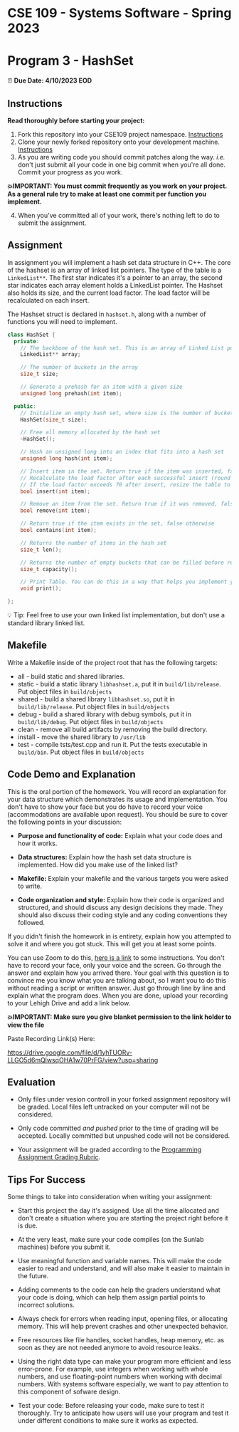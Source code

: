 # CSE 109 - Systems Software - Spring 2023

# Program 3 - HashSet

⏰ **Due Date: 4/10/2023 EOD**

## Instructions 

**Read thoroughly before starting your project:**

1. Fork this repository into your CSE109 project namespace. [Instructions](https://docs.gitlab.com/ee/workflow/forking_workflow.html#creating-a-fork)
2. Clone your newly forked repository onto your development machine. [Instructions](https://docs.gitlab.com/ee/gitlab-basics/start-using-git.html#clone-a-repository) 
3. As you are writing code you should commit patches along the way. *i.e.* don't just submit all your code in one big commit when you're all done. Commit your progress as you work. 

**💥IMPORTANT: You must commit frequently as you work on your project. As a general rule try to make at least one commit per function you implement.**

4. When you've committed all of your work, there's nothing left to do to submit the assignment.

## Assignment

In assignment you will implement a hash set data structure in C++. The core of the hashset is an array of linked list pointers. The type of the table is a `LinkedList**`. The first star indicates it's a pointer to an array, the second star indicates each array element holds a LinkedList pointer. The Hashset also holds its size, and the current load factor. The load factor will be recalculated on each insert. 

The Hashset struct is declared in `hashset.h`, along with a number of functions you will need to implement.

```c++
class HashSet {
  private:
    // The backbone of the hash set. This is an array of Linked List pointers.
    LinkedList** array;

    // The number of buckets in the array
    size_t size; 

    // Generate a prehash for an item with a given size
    unsigned long prehash(int item);

  public:
    // Initialize an empty hash set, where size is the number of buckets in the array
    HashSet(size_t size);

    // Free all memory allocated by the hash set
    ~HashSet();

    // Hash an unsigned long into an index that fits into a hash set
    unsigned long hash(int item);

    // Insert item in the set. Return true if the item was inserted, false if it wasn't (i.e. it was already in the set)
    // Recalculate the load factor after each successful insert (round to nearest whole number).
    // If the load factor exceeds 70 after insert, resize the table to hold twice the number of buckets.
    bool insert(int item);

    // Remove an item from the set. Return true if it was removed, false if it wasn't (i.e. it wasn't in the set to begin with)
    bool remove(int item);

    // Return true if the item exists in the set, false otherwise
    bool contains(int item);

    // Returns the number of items in the hash set
    size_t len();

    // Returns the number of empty buckets that can be filled before reallocating
    size_t capacity();

    // Print Table. You can do this in a way that helps you implement your hash set.
    void print();

};
```

💡 Tip: Feel free to use your own linked list implementation, but don't use a standard library linked list.

## Makefile

Write a Makefile inside of the project root that has the following targets:

- all - build static and shared libraries.
- static - build a static library `libhashset.a`, put it in `build/lib/release`. Put object files in `build/objects`
- shared - build a shared library `libhashset.so`, put it in `build/lib/release`. Put object files in `build/objects`
- debug - build a shared library with debug symbols, put it in `build/lib/debug`. Put object files in `build/objects`
- clean - remove all build artifacts by removing the build directory.
- install - move the shared library to `/usr/lib`
- test - compile tsts/test.cpp and run it. Put the tests executable in `build/bin`. Put object files in `build/objects`

## Code Demo and Explanation

This is the oral portion of the homework. You will record an explanation for your data structure which demonstrates its usage and implementation. You don't have to show your face but you do have to record your voice (accommodations are available upon request). You should be sure to cover the following points in your discussion:

- **Purpose and functionality of code:** Explain what your code does and how it works.

- **Data structures:** Explain how the hash set data structure is implemented. How did you make use of the linked list?

- **Makefile:** Explain your makefile and the various targets you were asked to write. 

- **Code organization and style:** Explain how their code is organized and structured, and should discuss any design decisions they made. They should also discuss their coding style and any coding conventions they followed.

If you didn't finish the homework in is entirety, explain how you attempted to solve it and where you got stuck. This will get you at least some points. 

You can use Zoom to do this, [here is a link](https://support.zoom.us/hc/en-us/articles/360059781332-Getting-started-with-recording) to some instructions. You don't have to record your face, only your voice and the screen. Go through the answer and explain how you arrived there. Your goal with this question is to convince me you know what you are talking about, so I want you to do this without reading a script or written answer. Just go through line by line and explain what the program does. When you are done, upload your recording to your Lehigh Drive and add a link below. 

**💥IMPORTANT: Make sure you give blanket permission to the link holder to view the file**

Paste Recording Link(s) Here:

https://drive.google.com/file/d/1yhTUORv-LLGO5d6mQlwsqOHA1w70PrFG/view?usp=sharing 

## Evaluation

- Only files under vesion controll in your forked assignment repository will be graded. Local files left untracked on your computer will not be considered.

- Only code committed *and pushed* prior to the time of grading will be accepted. Locally committed but unpushed code will not be considered.

- Your assignment will be graded according to the [Programming Assignment Grading Rubric](https://drive.google.com/open?id=1V0nBt3Rz6uFMZ9mIaFioLF-48DFX0VdkbgRUDM_eIFk).

## Tips For Success 

Some things to take into consideration when writing your assignment:

- Start this project the day it's assigned. Use all the time allocated and don't create a situation where you are starting the project right before it is due.

- At the very least, make sure your code compiles (on the Sunlab machines) before you submit it.

- Use meaningful function and variable names. This will make the code easier to read and understand, and will also make it easier to maintain in the future.

- Adding comments to the code can help the graders understand what your code is doing, which can help them assign partial points to incorrect solutions.

- Always check for errors when reading input, opening files, or allocating memory. This will help prevent crashes and other unexpected behavior.

- Free resources like file handles, socket handles, heap memory, etc. as soon as they are not needed anymore to avoid resource leaks.

- Using the right data type can make your program more efficient and less error-prone. For example, use integers when working with whole numbers, and use floating-point numbers when working with decimal numbers. With systems software especially, we want to pay attention to this component of sofware design.

- Test your code: Before releasing your code, make sure to test it thoroughly. Try to anticipate how users will use your program and test it under different conditions to make sure it works as expected.



